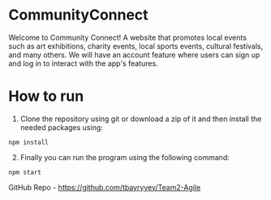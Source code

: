 # CommunityConnect
Welcome to Community Connect! A website that promotes local events such as art exhibitions, charity events, local sports events, cultural festivals, and many others. We will have an account feature where users can sign up and log in to interact with the app's features.


# How to run
1. Clone the repository using git or download a zip of it and then install the needed packages using:
```
npm install
```
2. Finally you can run the program using the following command:
```
npm start
```
GitHub Repo - https://github.com/tbayryyev/Team2-Agile
